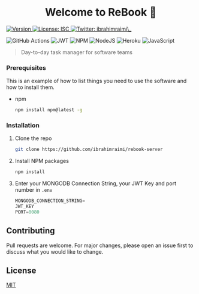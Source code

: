 <h1 align="center">Welcome to ReBook 👋</h1>
<p>
  <a href="https://www.npmjs.com/package/manage" target="_blank">
    <img alt="Version" src="https://img.shields.io/npm/v/manage.svg">
  </a>
  
  <a href="#" target="_blank">
    <img alt="License: ISC" src="https://img.shields.io/badge/License-MIT-yellow.svg" />
  </a>
  <a href="https://twitter.com/ibrahimraimi\_" target="_blank">
    <img alt="Twitter: ibrahimraimi\_" src="https://img.shields.io/twitter/follow/ibrahimraimi_.svg?style=social" />
  </a>
</p>

![GitHub Actions](https://img.shields.io/badge/github%20actions-%232671E5.svg?style=for-the-badge&logo=githubactions&logoColor=white)
![JWT](https://img.shields.io/badge/JWT-black?style=for-the-badge&logo=JSON%20web%20tokens)
![NPM](https://img.shields.io/badge/NPM-%23000000.svg?style=for-the-badge&logo=npm&logoColor=white)
![NodeJS](https://img.shields.io/badge/node.js-6DA55F?style=for-the-badge&logo=node.js&logoColor=white)
![Heroku](https://img.shields.io/badge/heroku-%23430098.svg?style=for-the-badge&logo=heroku&logoColor=white)
![JavaScript](https://img.shields.io/badge/javascript-%23323330.svg?style=for-the-badge&logo=javascript&logoColor=%23F7DF1E)


> Day-to-day task manager for software teams

<!-- ### ✨ [Demo](https://managee.netlify.app) -->

### Prerequisites

This is an example of how to list things you need to use the software and how to install them.
* npm
  ```sh
  npm install npm@latest -g
  ```

### Installation

1. Clone the repo
   ```sh
   git clone https://github.com/ibrahimraimi/rebook-server
   ```
2. Install NPM packages
   ```sh
   npm install
   ```
4. Enter your MONGODB Connection String, your JWT Key and port number  in `.env`
   ```js
   MONGODB_CONNECTION_STRING=
   JWT_KEY
   PORT=8080
   ```

## Contributing
Pull requests are welcome. For major changes, please open an issue first to discuss what you would like to change.

## License
[MIT](https://choosealicense.com/licenses/mit/)
